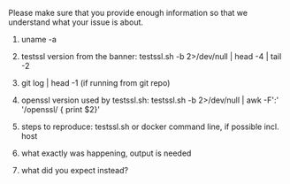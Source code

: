 Please make sure that you provide enough information so that we understand what your issue is about.

1. uname -a
   
2. testssl version from the banner: testssl.sh -b 2>/dev/null | head -4 | tail -2

3. git log | head -1 (if running from git repo)

4. openssl version used by testssl.sh: testssl.sh -b 2>/dev/null | awk -F':' '/openssl/ { print $2}'

5. steps to reproduce: testssl.sh or docker command line, if possible incl. host

6. what exactly was happening, output is needed

7. what did you expect instead?

